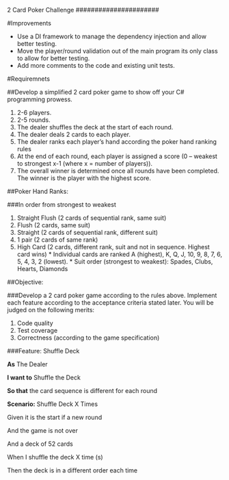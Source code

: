 2 Card Poker Challenge
######################

#Improvements

  * Use a DI framework to manage the dependency injection and allow better testing.
  * Move the player/round validation out of the main program its only class to allow for better testing.
  * Add more comments to the code and existing unit tests.  


#Requiremnets

##Develop a simplified 2 card poker game to show off your C# programming prowess.

  1. 2-6 players.
  2. 2-5 rounds.
  3. The dealer shuffles the deck at the start of each round.
  4. The dealer deals 2 cards to each player.
  5. The dealer ranks each player’s hand according the poker hand ranking rules
  6. At the end of each round, each player is assigned a score (0 – weakest to strongest x-1 (where x = number of players)).
  7. The overall winner is determined once all rounds have been completed. The winner is the player with the highest score.

##Poker Hand Ranks:

###In order from strongest to weakest

  1. Straight Flush (2 cards of sequential rank, same suit)
  2. Flush (2 cards, same suit)
  3. Straight (2 cards of sequential rank, different suit)
  4. 1 pair (2 cards of same rank)
  5. High Card (2 cards, different rank, suit and not in sequence. Highest card wins)
    * Individual cards are ranked A (highest), K, Q, J, 10, 9, 8, 7, 6, 5, 4, 3, 2 (lowest).
    * Suit order (strongest to weakest): Spades, Clubs, Hearts, Diamonds

##Objective:

###Develop a 2 card poker game according to the rules above. Implement each feature according to the acceptance criteria stated later. You will be judged on the following merits:
  
  1. Code quality
  2. Test coverage
  3. Correctness (according to the game specification)

###Feature: Shuffle Deck

**As** The Dealer 

**I want to** Shuffle the Deck

**So that** the card sequence is different for each round

**Scenario:** Shuffle Deck X Times

Given it is the start if a new round

And the game is not over

And a deck of 52 cards

When I shuffle the deck X time (s)

Then the deck is in a different order each time

